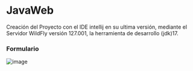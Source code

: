 # JavaWeb
Creación del Proyecto con el IDE intellij en su ultima versión, mediante el Servidor WildFly versión 127.001, la herramienta de desarrollo (jdk)17.


<h3>Formulario</h3> 



![image](https://user-images.githubusercontent.com/128232148/233503876-7976201b-3394-4e68-a320-31bf70293839.png)
